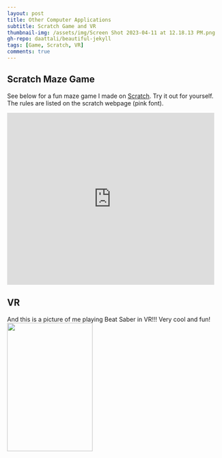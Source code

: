 ```yaml
---
layout: post
title: Other Computer Applications
subtitle: Scratch Game and VR
thumbnail-img: /assets/img/Screen Shot 2023-04-11 at 12.18.13 PM.png
gh-repo: daattali/beautiful-jekyll
tags: [Game, Scratch, VR]
comments: true
---
```


## Scratch Maze Game ##

See below for a fun maze game I made on [Scratch](https://scratch.mit.edu/projects/801552301). Try it out for yourself. The rules are listed on the scratch webpage (pink font).

<iframe src="https://scratch.mit.edu/projects/801552301/embed" allowtransparency="true" width="485" height="402" frameborder="0" scrolling="no" allowfullscreen></iframe>


## VR ##

And this is a picture of me playing Beat Saber in VR!!! Very cool and fun! 
<img align ="center" width="200" height="300" src="/beautiful-jekyll/assets/img/VR.png">
